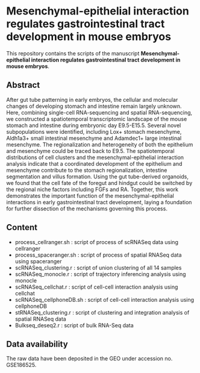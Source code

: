 # **Mesenchymal-epithelial interaction regulates gastrointestinal tract development in mouse embryos**
This repository contains the scripts of the manuscript **Mesenchymal-epithelial interaction regulates gastrointestinal tract development in mouse embryos**.



## Abstract

After gut tube patterning in early embryos, the cellular and molecular changes of developing stomach and intestine remain largely unknown. Here, combining single-cell RNA-sequencing and spatial RNA-sequencing, we constructed a spatiotemporal transcriptomic landscape of the mouse stomach and intestine during embryonic day E9.5-E15.5. Several novel subpopulations were identified, including Lox+ stomach mesenchyme, Aldh1a3+ small intestinal mesenchyme and Adamdec1+ large intestinal mesenchyme. The regionalization and heterogeneity of both the epithelium and mesenchyme could be traced back to E9.5. The spatiotemporal distributions of cell clusters and the mesenchymal-epithelial interaction analysis indicate that a coordinated development of the epithelium and mesenchyme contribute to the stomach regionalization, intestine segmentation and villus formation. Using the gut tube-derived organoids, we found that the cell fate of the foregut and hindgut could be switched by the regional niche factors including FGFs and RA. Together, this work demonstrates the important function of the mesenchymal-epithelial interactions in early gastrointestinal tract development, laying a foundation for further dissection of the mechanisms governing this process.



## Content

- process_cellranger.sh : script of process of scRNASeq data using cellranger
- process_spaceranger.sh : script of process of spatial RNASeq data using spaceranger
- scRNASeq_clustering.r : script of union clustering of all 14 samples
- scRNASeq_monocle.r : script of trajectory inferencing analysis using monocle
- scRNASeq_cellchat.r : script of cell-cell interaction analysis using cellchat
- scRNASeq_cellphoneDB.sh : script of cell-cell interaction analysis using cellphoneDB
- stRNASeq_clustering.r : script of clustering and integration analysis of spatial RNASeq data
- Bulkseq_deseq2.r : script of bulk RNA-Seq data



## Data availability

The raw data have been deposited in the GEO under accession no. GSE186525.

